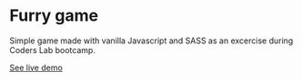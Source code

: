 # Furry game

Simple game made with vanilla Javascript and SASS as an excercise during Coders Lab bootcamp.

[See live demo](https://rafalcho.github.io/Furry-game/)
